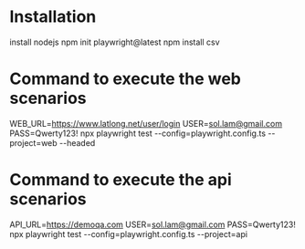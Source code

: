 # Installation
install nodejs
npm init playwright@latest
npm install csv

# Command to execute the web scenarios
WEB_URL=https://www.latlong.net/user/login USER=sol.lam@gmail.com PASS=Qwerty123! npx playwright test --config=playwright.config.ts --project=web --headed

# Command to execute the api scenarios
API_URL=https://demoqa.com USER=sol.lam@gmail.com PASS=Qwerty123! npx playwright test --config=playwright.config.ts --project=api